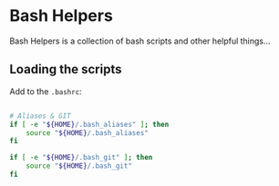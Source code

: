# Bash Helpers

Bash Helpers is a collection of bash scripts and other helpful things...

## Loading the scripts

Add to the `.bashrc`:

```bash

# Aliases & GIT
if [ -e "${HOME}/.bash_aliases" ]; then
    source "${HOME}/.bash_aliases"
fi

if [ -e "${HOME}/.bash_git" ]; then
    source "${HOME}/.bash_git"
fi

```
